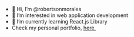 - 👋 Hi, I’m @robertsonmorales
- 👀 I’m interested in web application development
- 🌱 I’m currently learning React.js Library
- Check my personal portfolio, <a href="https://robertsonmorales.netlify.app" target="_blank">here.</a>

<!---
robertsonmorales/robertsonmorales is a ✨ special ✨ repository because its `README.md` (this file) appears on your GitHub profile.
You can click the Preview link to take a look at your changes.
--->
